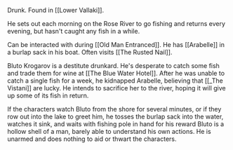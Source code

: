 Drunk. Found in [[Lower Vallaki]].

He sets out each morning on the Rose River to go fishing and returns every evening, but hasn't caught any fish in a while.

Can be interacted with during [[Old Man Entranced]]. He has [[Arabelle]] in a burlap sack in his boat. Often visits [[The Rusted Nail]].

Bluto Krogarov is a destitute drunkard. He's desperate to catch some fish and trade them for wine at [[The Blue Water Hotel]]. After he was unable to catch a single fish for a week, he kidnapped Arabelle, believing that [[_The Vistani]] are lucky. He intends to sacrifice her to the river, hoping it will give up some of its fish in return.

If the characters watch Bluto from the shore for several minutes, or if they row out into the lake to greet him, he tosses the burlap sack into the water, watches it sink, and waits with fishing pole in hand for his reward Bluto is a hollow shell of a man, barely able to understand his own actions. He is unarmed and does nothing to aid or thwart the characters.